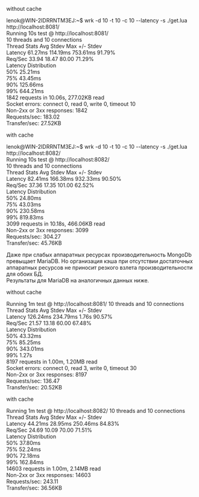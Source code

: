 <p> without cache </p>
lenok@WIN-2IDRRNTM3EJ:~$ wrk -d 10 -t 10 -c 10 --latency -s ./get.lua http://localhost:8081/ <br> 
Running 10s test @ http://localhost:8081/ <br> 
  10 threads and 10 connections <br> 
  Thread Stats   Avg      Stdev     Max   +/- Stdev <br> 
    Latency    61.27ms  114.19ms 753.61ms   91.79% <br> 
    Req/Sec    33.94     18.47    80.00     71.29% <br> 
  Latency Distribution <br> 
     50%   25.21ms <br> 
     75%   43.45ms <br> 
     90%  125.66ms <br> 
     99%  644.21ms <br> 
  1842 requests in 10.06s, 277.02KB read <br> 
  Socket errors: connect 0, read 0, write 0, timeout 10 <br> 
  Non-2xx or 3xx responses: 1842 <br> 
Requests/sec:    183.02 <br> 
Transfer/sec:     27.52KB <br> 

<p> with cache </p>
lenok@WIN-2IDRRNTM3EJ:~$ wrk -d 10 -t 10 -c 10 --latency -s ./get.lua http://localhost:8082/ <br>
Running 10s test @ http://localhost:8082/ <br>
  10 threads and 10 connections <br>
  Thread Stats   Avg      Stdev     Max   +/- Stdev <br>
    Latency    82.41ms  166.38ms 932.33ms   90.50% <br>
    Req/Sec    37.36     17.35   101.00     62.52% <br>
  Latency Distribution <br>
     50%   24.80ms <br>
     75%   43.03ms <br>
     90%  230.58ms <br>
     99%  819.83ms <br>
  3099 requests in 10.18s, 466.06KB read <br>
  Non-2xx or 3xx responses: 3099 <br>
Requests/sec:    304.27 <br>
Transfer/sec:     45.76KB <br>

Даже при слабых аппаратных ресурсах производительность MongoDb  <br>
превыщает MariaDB. Но организация кэша при отсутствии достаточных  <br>
аппаратных ресурсов не приносит резкого взлета производительности <br>
для обоих БД.  <br>
Результаты для MariaDB на аналогичных данных ниже.  <br>

<p> without cache </p>
Running 1m test @ http://localhost:8081/
  10 threads and 10 connections <br>
  Thread Stats   Avg      Stdev     Max   +/- Stdev <br>
    Latency   126.24ms  234.79ms   1.76s    90.57% <br>
    Req/Sec    21.57     13.18    60.00     67.48% <br>
  Latency Distribution <br>
     50%   43.32ms <br>
     75%   85.25ms <br>
     90%  343.01ms <br>
     99%    1.27s <br>
  8197 requests in 1.00m, 1.20MB read <br>
  Socket errors: connect 0, read 3, write 0, timeout 30 <br>
  Non-2xx or 3xx responses: 8197 <br>
Requests/sec:    136.47 <br>
Transfer/sec:     20.52KB <br>

<p> with cache </p>
Running 1m test @ http://localhost:8082/
  10 threads and 10 connections <br>
  Thread Stats   Avg      Stdev     Max   +/- Stdev <br>
    Latency    44.21ms   28.95ms 250.46ms   84.83% <br>
    Req/Sec    24.69     10.09    70.00     71.51% <br>
  Latency Distribution <br>
     50%   37.80ms <br> 
     75%   52.24ms <br>
     90%   72.18ms <br>
     99%  162.84ms <br>
  14603 requests in 1.00m, 2.14MB read <br>
  Non-2xx or 3xx responses: 14603 <br>
Requests/sec:    243.11 <br>
Transfer/sec:     36.56KB <br>

